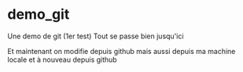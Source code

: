 # demo_git
Une demo de git (1er test)
Tout se passe bien jusqu'ici

Et maintenant on modifie depuis github
mais aussi depuis ma machine locale
et à nouveau depuis github
